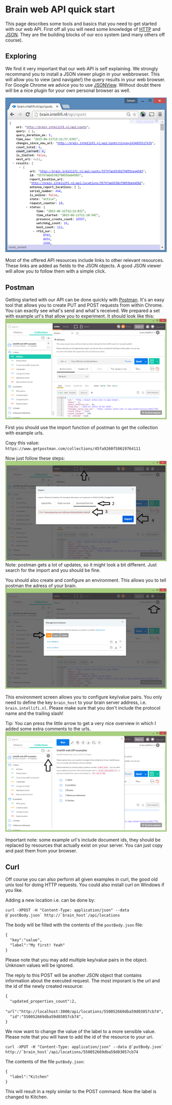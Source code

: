 Brain web API quick start
=========================

This page describes some tools and basics that you need to get started with our web API. First off all you will need some knowledge of [HTTP](https://en.wikipedia.org/wiki/Hypertext_Transfer_Protocol) and [JSON](https://en.wikipedia.org/wiki/JSON). They are the building blocks of our eco system (and many others off course).

Exploring
---------

We find it very important that our web API is self explaining. We strongly recommand you to install a JSON viewer plugin in your webbrowser. This will allow you to view (and navigate!) the query results in your web browser. For Google Chrome we advice you to use [JSONView](https://chrome.google.com/webstore/detail/jsonview/chklaanhfefbnpoihckbnefhakgolnmc). Without doubt there will be a nice plugin for your own personal browser as well.

![](https://raw.githubusercontent.com/intellifi-nl/doc-webapi/master/explore2.png)

Most of the offered API resources include links to other relevant resources. These links are added as fields to the JSON objects. A good JSON viewer will allow you to follow them with a simple click.

Postman
-------

Getting started with our API can be done quickly with [Postman](https://www.getpostman.com/). It's an easy tool that allows you to create PUT and POST requests from within Chrome. You can exactly see what's send and what's received. We prepared a set with example url's that allow you to experiment. It should look like this:
![](https://raw.githubusercontent.com/intellifi-nl/doc-webapi/master/postman-get.png)

First you should use the import function of postman to get the collection with example urls.

Copy this value: `https://www.getpostman.com/collections/45fa9260f58619764111`

Now just follow these steps:
![](https://raw.githubusercontent.com/intellifi-nl/doc-webapi/master/postman-import.png)
Note: postman gets a lot of updates, so it might look a bit different. Just search for the import and you should be fine.

You should also create and configure an environment. This allows you to tell postman the adress of your brain.
![](https://raw.githubusercontent.com/intellifi-nl/doc-webapi/master/postman-env.png)

This environment screen allows you to configure key/value pairs. You only need to define the key `brain_host` to your brain server address, i.e. `brain.intellifi.nl`. Please make sure that you don't include the protocol name and the trailing slash!

Tip: You can press the little arrow to get a very nice overview in which I added some extra comments to the urls.
![](https://raw.githubusercontent.com/intellifi-nl/doc-webapi/master/postman-overview.png)

Important note: some example url's include document ids, they should be replaced by resources that actually exist on your server. You can just copy and past them from your browser.

Curl
----

Off course you can also perform all given examples in curl, the good old unix tool for doing HTTP requests. You could also install curl on Windows if you like.

Adding a new location i.e. can be done by:
```
curl -XPOST -H "Content-Type: application/json" --data @`postBody.json` http://`brain_host`/api/locations
```

The body will be filled with the contents of the `postBody.json` file:
```
{
  "key":"value",
  "label":"My first! Yeah"
}
```

Please note that you may add multiple key/value pairs in the object. Unknown values will be ignored.

The reply to this POST will be another JSON object that contains information about the executed request. The most imporant is the url and the id of the newly created resource:
```
{
  "updated_properties_count":2,
  "url":"http://localhost:3000/api/locations/550052669dba59d03057cb74",
  "id":"550052669dba59d03057cb74",
}
```

We now want to change the value of the label to a more sensible value. Please note that you will have to add the id of the resource to your uri.
```
curl -XPUT -H "Content-Type: application/json" --data @`putBody.json` http://`brain_host`/api/locations/550052669dba59d03057cb74
```

The contents of the file `putBody.json`:
```
{
  "label":"Kitchen"
}
```

This will result in a reply similar to the POST command. Now the label is changed to Kitchen.
